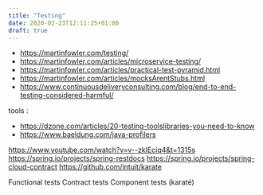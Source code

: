 ```yaml
---
title: "Testing"
date: 2020-02-23T12:11:25+01:00
draft: true
---
```


- <https://martinfowler.com/testing/>
- <https://martinfowler.com/articles/microservice-testing/>
- <https://martinfowler.com/articles/practical-test-pyramid.html>
- <https://martinfowler.com/articles/mocksArentStubs.html>
- <https://www.continuousdeliveryconsulting.com/blog/end-to-end-testing-considered-harmful/>


tools :
- <https://dzone.com/articles/20-testing-toolslibraries-you-need-to-know>
- <https://www.baeldung.com/java-profilers>



https://www.youtube.com/watch?v=v--zkIEciq4&t=1315s
https://spring.io/projects/spring-restdocs
https://spring.io/projects/spring-cloud-contract
https://github.com/intuit/karate

Functional tests
Contract tests
Component tests (karaté)
